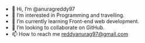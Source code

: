 - 👋 Hi, I’m @anuragreddy97
- 👀 I’m interested in Programming and travelling.
- 🌱 I’m currently learning Front-end web development.
- 💞️ I’m looking to collaborate on GitHub.
- 📫 How to reach me reddyanurag97@gmail.com

<!---
anuragreddy97/anuragreddy97 is a ✨ special ✨ repository because its `README.md` (this file) appears on your GitHub profile.
You can click the Preview link to take a look at your changes.
--->

